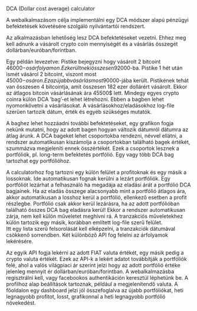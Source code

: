 DCA (Dollar cost average) calculator

A webalkalmazásom célja implementálni egy DCA módszer alapú pénzügyi befektetések követésére szolgáló nyilvántartói rendszert.

Az alkalmazásban lehetőség lesz DCA befektetéseket vezetni. Ehhez meg kell adnunk a vásárolt crypto coin mennyiségét és a vásárlás összegét dollárban/euróban/forintban.

Egy példán levezetve: Pistike bejegyzni hogy vásárolt 2 bitcoint 46000$-os árfolyamon. Ez került neki összesen 92000$-ba.
Pistike 1 hét után ismét vásárol 2 bitcoint, viszont most 45000$-os áron. 
Ez az újabb vásárlás most 90000$-jába került. Pistikének tehát van összesen 4 bitcointja, amit összesen 182 ezer dollárért vásárolt. 
Ekkor az átlagos bitcoin vásárlásának ára 45500$ lett.
Mindegy egyes crypto coinra külön DCA ’bag’-et lehet létrehozni. 
Ebben a bagben lehet nyomonkövetni a vásárlásokat. 
A vásárlásokhoz/eladásokhoz log-file szerűen tartozik dátum, érték és egyéb szükséges mutatók.


A baghez lehet hozzáadni további befektetéseket, egy grafikon fogja nekünk mutatni, hogy az adott bagen hogyan változik dátumról dátumra az átlag árunk. 
A DCA bageket lehet csoportokba rendezni, névvel ellátni, a rendszer automatikusan kiszámolja a csoportokban található bagek értékét, szummázva megjeleníti ennek összértékét. 
Ezek a csoportok lesznek a portfóliók, pl. long-term befektetés portfólió. Egy vagy több DCA bag tartozhat egy portfólióhoz.

A calculatorhoz fog tartozni egy külön felület a profitoknak és egy másik a lossoknak. Ide automatikusan fognak kerülni a lezárt portfóliók. 
Egy portfóliót lezárhat a felhasználó ha megadája az eladási árát a portfólió DCA bagjainek. 
Ha az eladás összege alacsonyabb mint a portfólió átlagos ára, akkor automatikusan a losshoz kerül a portfólió, ellenkező esetben a profit részlegbe. 
Portfólió csak akkor kerül lezárásra, ha az adott portfólióban található összes DCA bag eladásra kerül! Ekkor a rendszer automatikusan zárja, nem kell külön műveletet meghívni rá.
A tranzakciós műveletekhez külön tartozik egy másik, korábban említett log-file szerű felület.  
Itt egy lista szerű felsorolását kell elképzelni, a tranzakciók dátumával csökkenő sorrendben.
Két különböző API fog felelni az árfolyamok lekérésére. 

Az egyik API fogja lekérni az adott FIAT valuta értékét, egy másik pedig a crypto valuta értékét.
Ezek az API-k a lekért adatot továbbítják a portfóliók felé, ahol a valós világpiaci ár szerint jelzi hogy az adott portfólió értéke jelenleg mennyit ér dollárban/euróban/forintban. 
A webalkalmazásba regisztrálni kell, vagy facebookos authentikáción keresztül léphetünk be. A profilhoz alap beállítások tartoznak, például a megjelenítendő valuta. 
A főoldalon egy dashboard jelzi jól összefoglalva az újabb portfóliókat, heti legnagyobb profitot, losst, grafikonnal a heti legnagyobb portfólió növekedést.
